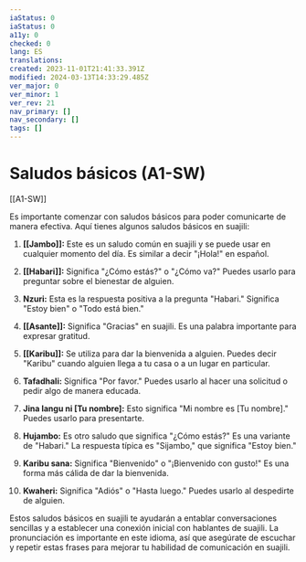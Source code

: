 ```yaml
---
iaStatus: 0
iaStatus: 0
a11y: 0
checked: 0
lang: ES
translations: 
created: 2023-11-01T21:41:33.391Z
modified: 2024-03-13T14:33:29.485Z
ver_major: 0
ver_minor: 1
ver_rev: 21
nav_primary: []
nav_secondary: []
tags: []
---
```

# Saludos básicos (A1-SW)

[[A1-SW]]

Es importante comenzar con saludos básicos para poder comunicarte de manera efectiva. Aquí tienes algunos saludos básicos en suajili:

1. **[[Jambo]]:** Este es un saludo común en suajili y se puede usar en cualquier momento del día. Es similar a decir "¡Hola!" en español.
    
2. **[[Habari]]:** Significa "¿Cómo estás?" o "¿Cómo va?" Puedes usarlo para preguntar sobre el bienestar de alguien.
    
3. **Nzuri:** Esta es la respuesta positiva a la pregunta "Habari." Significa "Estoy bien" o "Todo está bien."
    
4. **[[Asante]]:** Significa "Gracias" en suajili. Es una palabra importante para expresar gratitud.
    
5. **[[Karibu]]:** Se utiliza para dar la bienvenida a alguien. Puedes decir "Karibu" cuando alguien llega a tu casa o a un lugar en particular.
    
6. **Tafadhali:** Significa "Por favor." Puedes usarlo al hacer una solicitud o pedir algo de manera educada.
    
7. **Jina langu ni [Tu nombre]:** Esto significa "Mi nombre es [Tu nombre]." Puedes usarlo para presentarte.
    
8. **Hujambo:** Es otro saludo que significa "¿Cómo estás?" Es una variante de "Habari." La respuesta típica es "Sijambo," que significa "Estoy bien."
    
9. **Karibu sana:** Significa "Bienvenido" o "¡Bienvenido con gusto!" Es una forma más cálida de dar la bienvenida.
    
10. **Kwaheri:** Significa "Adiós" o "Hasta luego." Puedes usarlo al despedirte de alguien.
    

Estos saludos básicos en suajili te ayudarán a entablar conversaciones sencillas y a establecer una conexión inicial con hablantes de suajili. La pronunciación es importante en este idioma, así que asegúrate de escuchar y repetir estas frases para mejorar tu habilidad de comunicación en suajili.
